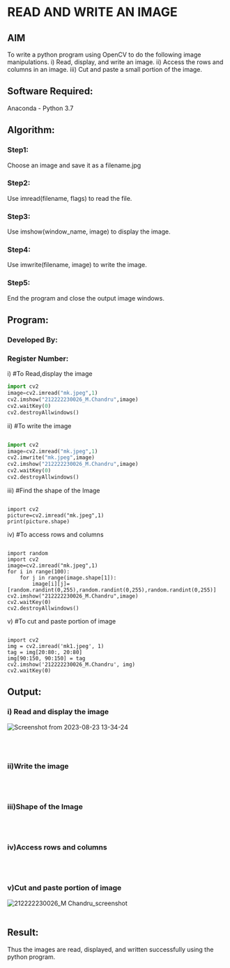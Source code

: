 # READ AND WRITE AN IMAGE
## AIM
To write a python program using OpenCV to do the following image manipulations.
i) Read, display, and write an image.
ii) Access the rows and columns in an image.
iii) Cut and paste a small portion of the image.

## Software Required:
Anaconda - Python 3.7
## Algorithm:
### Step1:
Choose an image and save it as a filename.jpg
### Step2:
Use imread(filename, flags) to read the file.
### Step3:
Use imshow(window_name, image) to display the image.
### Step4:
Use imwrite(filename, image) to write the image.
### Step5:
End the program and close the output image windows.
## Program:
### Developed By:
### Register Number: 
i) #To Read,display the image
```python
import cv2
image=cv2.imread("mk.jpeg",1)
cv2.imshow("212222230026_M.Chandru",image)
cv2.waitKey(0)
cv2.destroyAllwindows()  

```
ii) #To write the image
```python

import cv2
image=cv2.imread("mk.jpeg",1)
cv2.imwrite("mk.jpeg",image)
cv2.imshow("212222230026_M.Chandru",image)
cv2.waitKey(0)
cv2.destroyAllwindows()

```
iii) #Find the shape of the Image
```python3

import cv2
picture=cv2.imread("mk.jpeg",1)
print(picture.shape)

```
iv) #To access rows and columns

```python3

import random
import cv2
image=cv2.imread("mk.jpeg",1)
for i in range(100):
    for j in range(image.shape[1]):
        image[i][j]=[random.randint(0,255),random.randint(0,255),random.randint(0,255)]
cv2.imshow("212222230026_M.Chandru",image)
cv2.waitKey(0)
cv2.destroyAllwindows()

```
v) #To cut and paste portion of image
```python3

import cv2
img = cv2.imread('mk1.jpeg', 1)
tag = img[20:80:, 20:80]
img[90:150, 90:150] = tag
cv2.imshow('212222230026_M.Chandru', img)
cv2.waitKey(0)

```

## Output:

### i) Read and display the image
![Screenshot from 2023-08-23 13-34-24](https://github.com/chandrumathiyazhagan/READ-AND-WRITE-IMAGE/assets/119393023/84ec4ed1-abd0-4d06-8f6b-8f3978703d20)

<br>
<br>

### ii)Write the image

<br>
<br>

### iii)Shape of the Image

<br>
<br>

### iv)Access rows and columns
<br>
<br>


### v)Cut and paste portion of image
![212222230026_M Chandru_screenshot](https://github.com/chandrumathiyazhagan/READ-AND-WRITE-IMAGE/assets/119393023/e895e8a3-a1e6-4461-bb8f-f924ec19a759)
<br>
<br>

## Result:
Thus the images are read, displayed, and written successfully using the python program.

